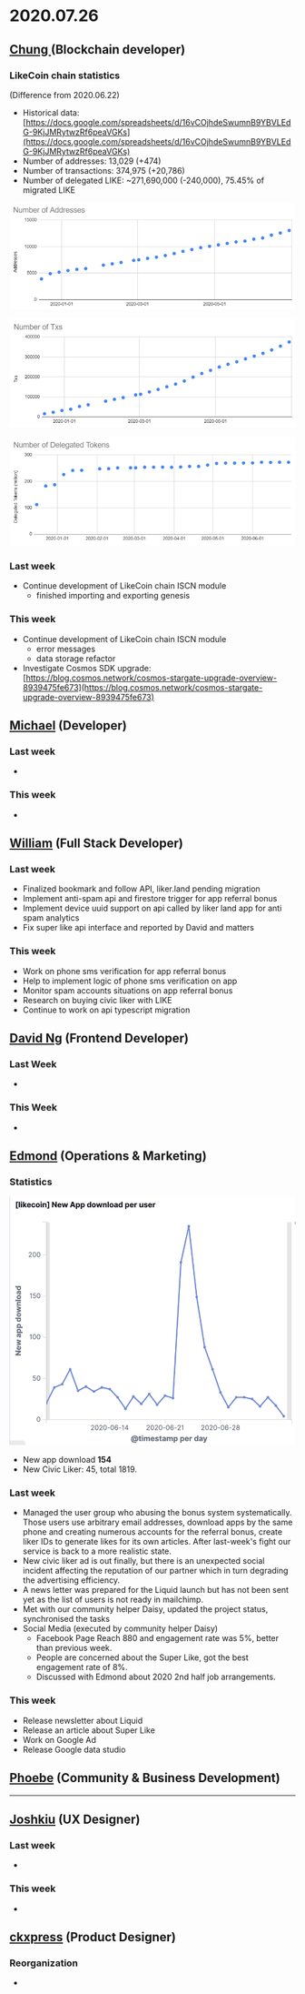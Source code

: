 # 2020.07.26

## [Chung ](https://like.co/chungwu)\(Blockchain developer\)

### LikeCoin chain statistics

\(Difference from 2020.06.22\)

* Historical data: [https://docs.google.com/spreadsheets/d/16vCOjhdeSwumnB9YBVLEdG-9KjJMRytwzRf6peaVGKs](https://docs.google.com/spreadsheets/d/16vCOjhdeSwumnB9YBVLEdG-9KjJMRytwzRf6peaVGKs)
* Number of addresses: 13,029 \(+474\)
* Number of transactions: 374,975 \(+20,786\)
* Number of delegated LIKE: ~271,690,000 \(-240,000\), 75.45% of migrated LIKE

![](../.gitbook/assets/image%20%2864%29.png)

![](../.gitbook/assets/image%20%2865%29.png)

![](../.gitbook/assets/image%20%2863%29.png)

### Last week

* Continue development of LikeCoin chain ISCN module
  * finished importing and exporting genesis

### This week

* Continue development of LikeCoin chain ISCN module
  * error messages
  * data storage refactor
* Investigate Cosmos SDK upgrade: [https://blog.cosmos.network/cosmos-stargate-upgrade-overview-8939475fe673](https://blog.cosmos.network/cosmos-stargate-upgrade-overview-8939475fe673)

## [Michael](httsp://like.co/michaelcheung) \(Developer\)

### Last week

* 
### This week

* 
## [William](https://like.co/williamchong007) \(Full Stack Developer\)

### Last week

* Finalized bookmark and follow API, liker.land pending migration
* Implement anti-spam api and firestore trigger for app referral bonus
* Implement device uuid support on api called by liker land app for anti spam analytics
* Fix super like api interface and reported by David and matters

### This week

* Work on phone sms verification for app referral bonus
* Help to implement logic of phone sms verification on app
* Monitor spam accounts situations on app referral bonus
* Research on buying civic liker with LIKE
* Continue to work on api typescript migration

## [David Ng](https://github.com/nwingt) \(Frontend Developer\)

### Last Week

* 
### This Week

* 
## [E**dmond**](https://like.co/edmondyu) **\(Operations & Marketing\)**

### **Statistics**

![New App download in last 30 days ](../.gitbook/assets/image%20%2866%29.png)

* New app download **154**
* New Civic Liker: 45, total 1819.  

### **Last week**

* Managed the user group who abusing the bonus system systematically.   Those users use arbitrary email addresses, download apps by the same phone and creating numerous accounts for the referral bonus, create liker IDs to generate likes for its own articles.  After last-week's fight our service is back to a more realistic state.
* New civic liker ad is out finally, but there is an unexpected social incident affecting the reputation of our partner which in turn degrading the advertising efficiency.  
* A news letter was prepared for the Liquid launch but has not been sent yet as the list of users is not ready in mailchimp.  
* Met with our community helper Daisy, updated the project status, synchronised the tasks  
* Social Media \(executed by community helper Daisy\)
  * Facebook Page Reach 880 and engagement rate was 5%, better than previous week.
  * People are concerned about the Super Like, got the best engagement rate of 8%.
  * Discussed with Edmond about 2020 2nd half job arrangements.

### This week

* Release newsletter about Liquid
* Release an article about Super Like
* Work on Google Ad
* Release Google data studio

## [Phoebe](https://like.co/phoebe_fb) \(Community & Business Development\) <a id="fbf6"></a>

*  ****

## [Joshkiu](https://like.co/joshkiu) \(UX Designer\)

### Last week

* 
### This week

* 
## [ckxpress](https://like.co/ckxpress) \(Product Designer\) <a id="fbf6"></a>

### Reorganization

* 
